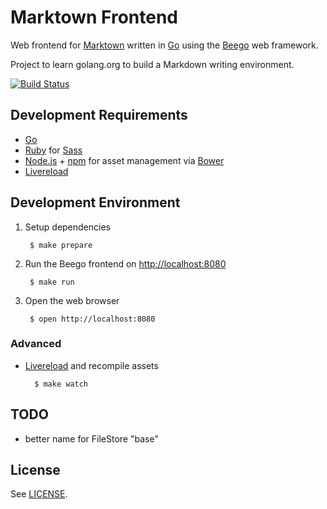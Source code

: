 # Marktown Frontend

Web frontend for [Marktown](https://github.com/Marktown) written in [Go](http://go-lang.org) using the [Beego](http://beego.me/) web framework.

Project to learn golang.org to build a Markdown writing environment.

[![Build Status](https://travis-ci.org/Marktown/frontend.svg?branch=master)](https://travis-ci.org/Marktown/frontend)

## Development Requirements

* [Go](http://golang.org/)
* [Ruby](http://ruby-lang.org) for [Sass](http://sass-lang.com/)
* [Node.js](http://nodejs.org/) + [npm](https://github.com/npm/npm) for asset management via [Bower](http://bower.io)
* [Livereload](http://livereload.com/)

## Development Environment

1. Setup dependencies

        $ make prepare

2. Run the Beego frontend on [http://localhost:8080](http://localhost:8080)

        $ make run

3. Open the web browser

        $ open http://localhost:8080

### Advanced

* [Livereload](http://livereload.com/) and recompile assets

        $ make watch

## TODO

- better name for FileStore "base"

## License

See [LICENSE](LICENSE).
